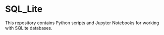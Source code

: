# SQL_Lite
This repository contains Python scripts and Jupyter Notebooks for working with SQLite databases.
